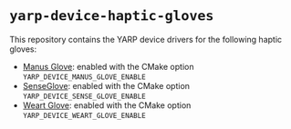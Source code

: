 # ``yarp-device-haptic-gloves``

This repository contains the YARP device drivers for the following haptic gloves:
- [Manus Glove](ManusGlove): enabled with the CMake option `YARP_DEVICE_MANUS_GLOVE_ENABLE`
- [SenseGlove](SenseGlove): enabled with the CMake option `YARP_DEVICE_SENSE_GLOVE_ENABLE`
- [Weart Glove](WeartGlove): enabled with the CMake option `YARP_DEVICE_WEART_GLOVE_ENABLE`

